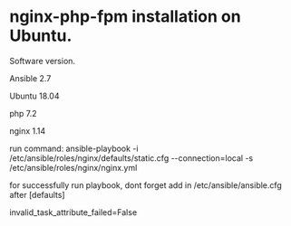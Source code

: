 # nginx-php-fpm installation on Ubuntu.

Software version.

Ansible 2.7

Ubuntu 18.04

php 7.2

nginx 1.14


run command: ansible-playbook -i /etc/ansible/roles/nginx/defaults/static.cfg --connection=local -s /etc/ansible/roles/nginx/nginx.yml

for successfully run playbook, dont forget add in /etc/ansible/ansible.cfg after [defaults]

invalid_task_attribute_failed=False
